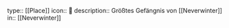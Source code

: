 type:: [[Place]]
icon:: 🏰
description:: Größtes Gefängnis von [[Neverwinter]] 
in:: [[Neverwinter]]
